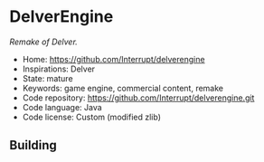 # DelverEngine

_Remake of Delver._

- Home: https://github.com/Interrupt/delverengine
- Inspirations: Delver
- State: mature
- Keywords: game engine, commercial content, remake
- Code repository: https://github.com/Interrupt/delverengine.git
- Code language: Java
- Code license: Custom (modified zlib)

## Building
